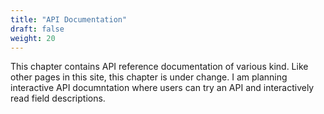```yaml
---
title: "API Documentation"
draft: false
weight: 20
---
```


This chapter contains API reference documentation of various kind. Like other pages in this site, this chapter is under change. I am planning interactive API documntation where users can try an API and interactively read field descriptions.


